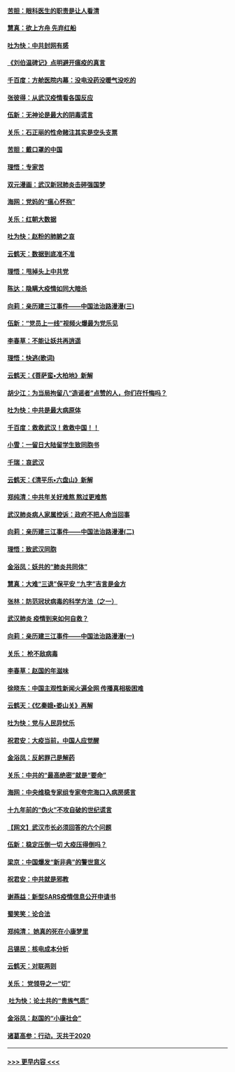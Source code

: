 #### [苦胆：眼科医生的职责是让人看清](../pages/nsc993/n11853840.md?t=02090702) 
#### [慧真：欲上方舟 先弃红船](../pages/nsc993/n11853483.md?t=02090702) 
#### [吐为快：中共封网有感](../pages/nsc993/n11852575.md?t=02090702) 
#### [《刘伯温碑记》点明避开瘟疫的真言](../pages/nsc993/n11852128.md?t=02090702) 
#### [千百度：方舱医院内幕：没电没药没暖气没吃的](../pages/nsc993/n11850211.md?t=02090702) 
#### [张彼得：从武汉疫情看各国反应](../pages/nsc993/n11850102.md?t=02090702) 
#### [伍新：无神论是最大的阴毒谎言](../pages/nsc993/n11846129.md?t=02090702) 
#### [关乐：石正丽的性命赌注其实是空头支票](../pages/nsc993/n11846109.md?t=02090702) 
#### [苦胆：戴口罩的中国](../pages/nsc993/n11845576.md?t=02090702) 
#### [理悟：专家苦](../pages/nsc993/n11845564.md?t=02090702) 
#### [双元漫画：武汉新冠肺炎击碎强国梦](../pages/nsc993/n11843320.md?t=02090702) 
#### [海网：党妈的“瘟心怀抱”](../pages/nsc993/n11840740.md?t=02090702) 
#### [关乐：红朝大数据](../pages/nsc993/n11840675.md?t=02090702) 
#### [吐为快：赵粉的肺腑之哀](../pages/nsc993/n11840618.md?t=02090702) 
#### [云鹤天：数据到底准不准](../pages/nsc993/n11840325.md?t=02090702) 
#### [理悟：甩掉头上中共党](../pages/nsc993/n11838826.md?t=02090702) 
#### [陈达：隐瞒大疫情如同大暗杀](../pages/nsc993/n11838771.md?t=02090702) 
#### [向莉：亲历建三江事件——中国法治路漫漫(三)](../pages/nsc993/n11831825.md?t=02090702) 
#### [伍新：“党员上一线”视频火爆最为党乐见](../pages/nsc993/n11838200.md?t=02090702) 
#### [李春草：不能让妖共再逍遥](../pages/nsc993/n11838102.md?t=02090702) 
#### [理悟：快逃(歌词)](../pages/nsc993/n11838083.md?t=02090702) 
#### [云鹤天：《菩萨蛮▪大柏地》新解](../pages/nsc993/n11838059.md?t=02090702) 
#### [胡少江：为当局拘留八“造谣者”点赞的人，你们在忏悔吗？](../pages/nsc993/n11836801.md?t=02090702) 
#### [吐为快：中共是最大病原体](../pages/nsc993/n11836748.md?t=02090702) 
#### [千百度：救救武汉！救救中国！！](../pages/nsc993/n11836145.md?t=02090702) 
#### [小雪：一留日大陆留学生致同胞书](../pages/nsc993/n11834624.md?t=02090702) 
#### [千瑞：哀武汉](../pages/nsc993/n11833647.md?t=02090702) 
#### [云鹤天：《清平乐▪六盘山》新解](../pages/nsc993/n11833611.md?t=02090702) 
#### [郑纯清：中共年关好难熬 熬过更难熬](../pages/nsc993/n11833489.md?t=02090702) 
#### [武汉肺炎病人家属控诉：政府不把人命当回事](../pages/nsc993/n11833205.md?t=02090702) 
#### [向莉：亲历建三江事件——中国法治路漫漫(二)](../pages/nsc993/n11829102.md?t=02090702) 
#### [理悟：致武汉同胞](../pages/nsc993/n11831522.md?t=02090702) 
#### [金浴凤：妖共的“肺炎共同体”](../pages/nsc993/n11829448.md?t=02090702) 
#### [慧真：大难“三退”保平安 “九字”吉言是金方](../pages/nsc993/n11829501.md?t=02090702) 
#### [张林：防范冠状病毒的科学方法（之一）](../pages/nsc993/n11828618.md?t=02090702) 
#### [武汉肺炎 疫情到来如何自救？](../pages/nsc993/n11827632.md?t=02090702) 
#### [向莉：亲历建三江事件——中国法治路漫漫(一)](../pages/nsc993/n11827190.md?t=02090702) 
#### [关乐： 枪不敌病毒](../pages/nsc993/n11826746.md?t=02090702) 
#### [李春草：赵国的年滋味](../pages/nsc993/n11826321.md?t=02090702) 
#### [徐晓东：中国主观性新闻火遍全网 传播真相极困难](../pages/nsc993/n11826508.md?t=02090702) 
#### [云鹤天：《忆秦娥▪娄山关》再解](../pages/nsc993/n11824682.md?t=02090702) 
#### [吐为快：党与人民异忧乐](../pages/nsc993/n11824660.md?t=02090702) 
#### [祝君安：大疫当前，中国人应觉醒](../pages/nsc993/n11821946.md?t=02090702) 
#### [金浴凤：反躬罪己是解药](../pages/nsc993/n11820280.md?t=02090702) 
#### [关乐：中共的“最高绝密”就是“要命”](../pages/nsc993/n11816946.md?t=02090702) 
#### [海网：中央维稳专家组专家夸完海口入病房感言](../pages/nsc993/n11815138.md?t=02090702) 
#### [十九年前的“伪火”不攻自破的世纪谎言](../pages/nsc993/n11813238.md?t=02090702) 
#### [【网文】武汉市长必须回答的六个问题](../pages/nsc993/n11813848.md?t=02090702) 
#### [伍新：稳定压倒一切 大疫压得倒吗？](../pages/nsc993/n11812634.md?t=02090702) 
#### [梁京：中国爆发“新非典”的警世意义](../pages/nsc993/n11812554.md?t=02090702) 
#### [祝君安：中共就是邪教](../pages/nsc993/n11812431.md?t=02090702) 
#### [谢燕益：新型SARS疫情信息公开申请书](../pages/nsc993/n11808840.md?t=02090702) 
#### [蜀笑笑：论合法](../pages/nsc993/n11808064.md?t=02090702) 
#### [郑纯清： 她真的死在小康梦里](../pages/nsc993/n11806623.md?t=02090702) 
#### [吕锡民：核电成本分析](../pages/nsc993/n11806284.md?t=02090702) 
#### [云鹤天：对联两则](../pages/nsc993/n11805957.md?t=02090702) 
#### [关乐： 党领导之一“切”](../pages/nsc993/n11804505.md?t=02090702) 
#### [ 吐为快：论土共的“贵族气质”](../pages/nsc993/n11804490.md?t=02090702) 
#### [金浴凤：赵国的“小康社会”](../pages/nsc993/n11804452.md?t=02090702) 
#### [诸葛高参：行动，灭共于2020](../pages/nsc993/n11804120.md?t=02090702) 

----
#### [ >>> 更早内容 <<< ](../indexes/nsc993-earlier.md)
